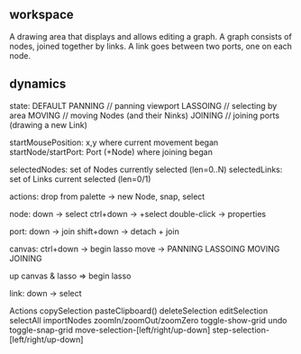 
## workspace
A drawing area that displays and allows editing a graph. A graph consists of nodes,
joined together by links. A link goes between two ports, one on each node.

## dynamics
state:
  DEFAULT
  PANNING   // panning viewport
  LASSOING  // selecting by area
  MOVING    // moving Nodes (and their Ninks)
  JOINING   // joining ports (drawing a new Link)

startMousePosition: x,y where current movement began
startNode/startPort: Port (+Node) where joining began

selectedNodes: set of Nodes currently selected (len=0..N)
selectedLinks: set of Links current selected (len=0/1)

actions:
  drop from palette -> new Node, snap, select

  node:
    down -> select
    ctrl+down -> +select
    double-click -> properties

  port:
    down -> join
    shift+down -> detach + join

  canvas:
    ctrl+down -> begin lasso
    move ->
      PANNING
      LASSOING
      MOVING
      JOINING

  up canvas & lasso => begin lasso

  link:
    down -> select




Actions
copySelection
pasteClipboard()
deleteSelection
editSelection
selectAll
importNodes
zoomIn/zoomOut/zoomZero
toggle-show-grid
undo
toggle-snap-grid
move-selection-[left/right/up-down]
step-selection-[left/right/up-down]
